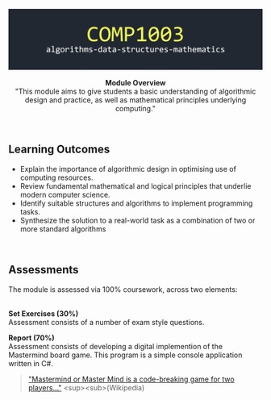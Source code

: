 ![title image](https://github.com/ORG4N/undergrad-study/blob/main/stage-01/algorithms-data-structures-and-mathematics/docs/images/1003.png)

<p align="center"><strong>Module Overview</strong>
<br>
"This module aims to give students a basic understanding of algorithmic design and practice, as well as mathematical principles underlying computing."
</p>
<br/>

<h2>Learning Outcomes</h2>

- Explain the importance of algorithmic design in optimising use of computing resources.
- Review fundamental mathematical and logical principles that underlie modern computer science.
- Identify suitable structures and algorithms to implement programming tasks.
- Synthesize the solution to a real-world task as a combination of two or more standard algorithms  

<br>

<h2>Assessments</h2>
The module is assessed via 100% coursework, across two elements:

<br>
<br>

<b> Set Exercises (30%) </b>
<br>
Assessment consists of a number of exam style questions.

<b> Report (70%) </b>
<br>
Assessment consists of developing a digital implemention of the Mastermind board game. This program is a simple console application written in C#.

> ["Mastermind or Master Mind is a code-breaking game for two players..."](https://en.wikipedia.org/wiki/Mastermind_(board_game)) <sup><sub>(Wikipedia)</sup></sub>

